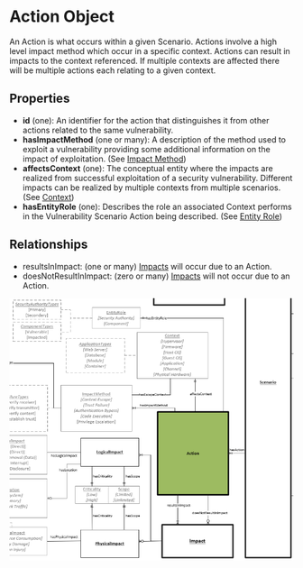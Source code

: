 # Action Object

An Action is what occurs within a given Scenario. Actions involve a high level impact method which occur in a specific context. Actions can result in impacts to the context referenced. If multiple contexts are affected there will be multiple actions each relating to a given context.

## Properties
- **id** (one): An identifier for the action that distinguishes it from other actions related to the same vulnerability.
- **hasImpactMethod** (one or many): A description of the method used to exploit a vulnerability providing some additional information on the impact of exploitation. (See [Impact Method](../values/impact-method.md)) <br />
- **affectsContext** (one): The conceptual entity where the impacts are realized from successful exploitation of a security vulnerability. Different impacts can be realized by multiple contexts from multiple scenarios. (See [Context](../values/context.md)) <br />
- **hasEntityRole** (one): Describes the role an associated Context performs in the Vulnerability Scenario Action being described. (See [Entity Role](../values/entity-role.md)) <br />


## Relationships

* resultsInImpact: (one or many) [Impacts](impact.md) will occur due to an Action. 
* doesNotResultInImpact: (zero or many) [Impacts](impact.md) will not occur due to an Action.

![Action Graph](../figures/graphsnippets/ActionSnippet.png "Action Graph")